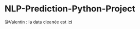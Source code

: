 # NLP-Prediction-Python-Project

@Valentin : la data cleanée est [ici](https://drive.google.com/file/d/1o9uGNhYbag4CrYNUI7cJaDIAwq9rwlmB/view?usp=sharing)
